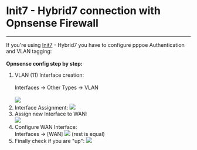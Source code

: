 # Init7 - Hybrid7 connection with Opnsense Firewall
<!-- date: 2020-07-17 00:00:00 -->
<!-- category: opnsense -->
<!-- tags: Init7, Hybrid7 -->
***

If you're using <a href="https://www.init7.net">Init7</a> - Hybrid7 you have to configure pppoe Authentication and VLAN tagging:<br><br>
<b>Opnsense config step by step:</b>
1) VLAN (11) Interface creation:<br><br>
Interfaces → Other Types → VLAN<br><br>
![](https://kissel.ch/ict/images/hybrid7_vlan.png)
2) Interface Assignment:
![](https://kissel.ch/ict/images/hybrid7_interfaces.png)
3) Assign new Interface to WAN:<br>
![](https://kissel.ch/ict/images/hybrid7_wan.png)
4) Configure WAN Interface:<br>
Interfaces → [WAN]
![](https://kissel.ch/ict/images/hybrid7_advancedoptions.png)
(rest is equal)
5) Finally check if you are "up":
![](https://kissel.ch/ict/images/hybrid7_overview.png)
